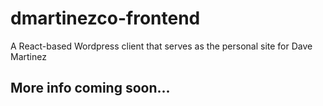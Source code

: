 # dmartinezco-frontend
A React-based Wordpress client that serves as the personal site for Dave Martinez

## More info coming soon...
